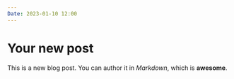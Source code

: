 ```yaml
---
Date: 2023-01-10 12:00
---
```


# Your new post

This is a new blog post. You can author it in _Markdown_, which is **awesome**.